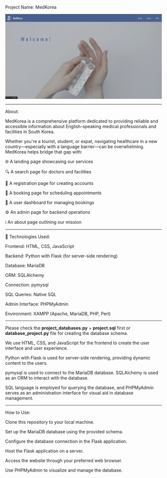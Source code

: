 Project Name: MedKorea

![MedKorea Screenshot](project.gif)

---

About:

MedKorea is a comprehensive platform dedicated to providing reliable and accessible information about English-speaking medical professionals and facilities in South Korea.

Whether you're a tourist, student, or expat, navigating healthcare in a new country—especially with a language barrier—can be overwhelming. MedKorea helps bridge that gap with:

🌐 A landing page showcasing our services

🔍 A search page for doctors and facilities

📝 A registration page for creating accounts

📅 A booking page for scheduling appointments

👤 A user dashboard for managing bookings

⚙️ An admin page for backend operations

ℹ️ An about page outlining our mission

---

🔧 Technologies Used:

Frontend: HTML, CSS, JavaScript

Backend: Python with Flask (for server-side rendering)

Database: MariaDB

ORM: SQLAlchemy

Connection: pymysql

SQL Queries: Native SQL

Admin Interface: PHPMyAdmin

Environment: XAMPP (Apache, MariaDB, PHP, Perl)

---

Please check the **project_databases.py** + **project.sql** first or **database_project.py** file for creating the database schema.

We use HTML, CSS, and JavaScript for the frontend to create the user interface and user experience. 

Python with Flask is used for server-side rendering, providing dynamic content to the users. 

pymysql is used to connect to the MariaDB database. SQLAlchemy is used as an ORM to interact with the database. 

SQL language is employed for querying the database, and PHPMyAdmin serves as an administration interface for visual aid in database management.

---

How to Use:

Clone this repository to your local machine.

Set up the MariaDB database using the provided schema.

Configure the database connection in the Flask application.

Host the Flask application on a server.

Access the website through your preferred web browser.

Use PHPMyAdmin to visualize and manage the database.
